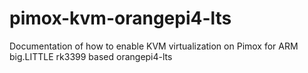 # pimox-kvm-orangepi4-lts
Documentation of how to enable KVM virtualization on Pimox for ARM big.LITTLE rk3399 based orangepi4-lts
